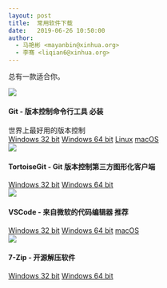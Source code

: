 ```yaml
---
layout: post
title:  常用软件下载
date:   2019-06-26 10:50:00
author: 
  - 马艳彬 <mayanbin@xinhua.org>
  - 李骞 <liqian6@xinhua.org>
---
```



总有一款适合你。

<div class="data-list">
  <div class="data-item">
    <div class="data-item-logo">
      <img src="{{ site.baseurl }}/assets/images/git-logo.png">
    </div>
    <div class="data-item-content">
      <h4 class="data-item-title">Git - 版本控制命令行工具 <span class="my-label">必装</span></h4>
      <div class="data-item-desc">世界上最好用的版本控制</div>
      <div class="data-item-download">
        <a class="btn download-btn" href="{{ site.baseurl }}/download/Git-2.22.0-32-bit.exe">Windows 32 bit</a>
        <a class="btn download-btn" href="{{ site.baseurl }}/download/Git-2.22.0-64-bit.exe">Windows 64 bit</a>
        <a class="btn download-btn" href="{{ site.baseurl }}/article/git-handbook.html#linux">Linux</a>
        <a class="btn download-btn" href="{{ site.baseurl }}/article/git-handbook.html#macos">macOS</a>
      </div>
    </div>
  </div>
  <div class="data-item">
    <div class="data-item-logo">
      <img src="{{ site.baseurl }}/assets/images/tortoisegit-logo.png">
    </div>
    <div class="data-item-content">
      <h4 class="data-item-title">TortoiseGit - Git 版本控制第三方图形化客户端</h4>
      <div class="data-item-desc"></div>
      <div class="data-item-download">
        <a class="btn download-btn" href="{{ site.baseurl }}/download/TortoiseGit-2.8.0.0-32-bit.msi">Windows 32 bit</a>
        <a class="btn download-btn" href="{{ site.baseurl }}/download/TortoiseGit-2.8.0.0-64-bit.msi">Windows 64 bit</a>
      </div>
    </div>
  </div>
  <div class="data-item">
    <div class="data-item-logo">
      <img src="{{ site.baseurl }}/assets/images/vscode-logo.png">
    </div>
    <div class="data-item-content">
      <h4 class="data-item-title">VSCode - 来自微软的代码编辑器 <span class="my-label">推荐</span></h4>
      <div class="data-item-desc"></div>
      <div class="data-item-download">
        <a class="btn download-btn" href="{{ site.baseurl }}/download/VSCodeUserSetup-ia32-1.41.1.exe">Windows 32 bit</a>
        <a class="btn download-btn" href="{{ site.baseurl }}/download/VSCodeUserSetup-x64-1.41.1.exe">Windows 64 bit</a>
        <a class="btn download-btn" href="{{ site.baseurl }}/download/VSCode-darwin-stable.zip">macOS</a>
      </div>
    </div>
  </div>
  <div class="data-item">
    <div class="data-item-logo">
      <img src="{{ site.baseurl }}/assets/images/7zip-logo.png">
    </div>
    <div class="data-item-content">
      <h4 class="data-item-title">7-Zip - 开源解压软件</h4>
      <div class="data-item-desc"></div>
      <div class="data-item-download">
        <a class="btn download-btn" href="{{ site.baseurl }}/download/7z1900.exe">Windows 32 bit</a>
        <a class="btn download-btn" href="{{ site.baseurl }}/download/7z1900-x64.exe">Windows 64 bit</a>
      </div>
    </div>
  </div>
</div>
